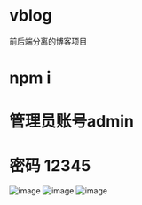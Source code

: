 # vblog
前后端分离的博客项目
# npm i 
# 管理员账号admin
# 密码 12345
![image](https://user-images.githubusercontent.com/91257152/230282056-6b2c7258-967d-4674-9554-34649f4b6994.png)
![image](https://user-images.githubusercontent.com/91257152/230282306-a4079867-7af8-498e-8257-a98ebe5d9f7b.png)
![image](https://user-images.githubusercontent.com/91257152/230282376-a9b7cded-b67e-4633-b516-70b3517ad2f4.png)
